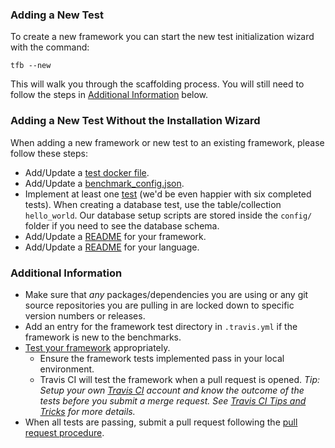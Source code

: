  ### Adding a New Test
 
 To create a new framework you can start the new test initialization wizard with
the command:
 
 ```
 tfb --new
 ```
 
 This will walk you through the scaffolding process. You will still need to
follow the steps in [Additional Information](#additional-information) below.
 
 ### Adding a New Test Without the Installation Wizard
 
 When adding a new framework or new test to an existing framework, please follow
these steps:
 
 * Add/Update a [test docker
file](../Codebase/Framework-Files#test-docker-file).
 * Add/Update a
[benchmark_config.json](../Codebase/Framework-Files#benchmark-config-file).
 * Implement at least one
[test](../Project-Information/Framework-Tests#test-types) 
 (we'd be even happier with six completed tests). When creating a database test,
 use the table/collection `hello_world`. Our database setup scripts are stored 
 inside the `config/` folder if you need to see the database schema.
 * Add/Update a [README](Readme-Formats#language-readmes) for your 
 framework.
 * Add/Update a [README](Readme-Formats#framework-readmes) for your
 language.
 
 ### Additional Information
 
 * Make sure that *any* packages/dependencies you are using or any git source
repositories you are pulling in are locked down to specific version numbers or
releases.
 * Add an entry for the framework test directory in `.travis.yml` if the
framework is new to the benchmarks.
 * [Test your framework](Testing-and-Debugging) appropriately.
     * Ensure the framework tests implemented pass in your local environment.
     * Travis CI will test the framework when a pull request is opened. _Tip:
Setup your own [Travis CI](https://travis-ci.org) account and know the outcome
of the tests before you submit a merge request. See [Travis CI Tips and
Tricks](../Project-Information/Travis-CI#tricks-and-tips-for-travis-ci) for
more details._
 * When all tests are passing, submit a pull request following the 
 [pull request procedure](Contributing-Guide#github-pull-request-procedure).
 
